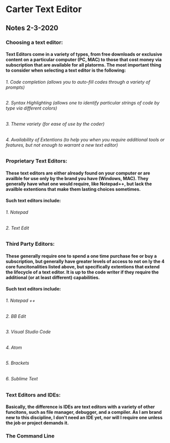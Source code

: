 # Carter Text Editor

## Notes 2-3-2020

### Choosing a text editor:

#### Text Editors come in a variety of types, from free downloads or exclusive content on a particular computer (PC, MAC) to those that cost money via subscription that are available for all platorms. The most important thing to consider when selecting a text editor is the following:

###### 1. Code completion (allows you to auto-fill codes through a variety of prompts)
###### 2. Syntax Highlighting (allows one to identify particular strings of code by type via different colors)
###### 3. Theme variety (for ease of use by the coder)
###### 4. Availability of Extentions (to help you when you require additional tools or features, but not enough to warrant a new text editor)

### Proprietary Text Editors:

#### These text editors are either already found on your computer or are availble for use only by the brand you have (Windows, MAC). They generally have what one would require, like Notepad++, but lack the availble extentions that make them lasting choices sometimes.

#### Such text editors include:

###### 1. Notepad
###### 2. Text Edit

### Third Party Editors:

#### These generally require one to spend a one time purchase fee or buy a subscription, but generally have greater levels of access to not on ly the 4 core funcitonalities listed above, but specifically extentions that extend the lifecycle of a text editor. It is up to the code writer if they require the additional (or at least different) capabilities.

#### Such text editors include:

###### 1. Notepad ++
###### 2. BB Edit
###### 3. Visual Studio Code
###### 4. Atom
###### 5. Brackets
###### 6. Sublime Text

### Text Editors and IDEs:

#### Basically, the difference is IDEs are text editors with a variety of other funcitons, such as file manager, debugger, and a compiler. As I am brand new to this discipline, I don't need an IDE yet, nor will I require one unless the job or project demands it.

### The Command Line


